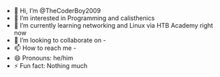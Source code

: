- 👋 Hi, I’m @TheCoderBoy2009
- 👀 I’m interested in Programming and calisthenics 
- 🌱 I’m currently learning networking and Linux via HTB Academy right now
- 💞️ I’m looking to collaborate on -
- 📫 How to reach me -
- 😄 Pronouns: he/him
- ⚡ Fun fact: Nothing much 

<!---
TheCoderBoy2009/TheCoderBoy2009 is a ✨ special ✨ repository because its `README.md` (this file) appears on your GitHub profile.
You can click the Preview link to take a look at your changes.
--->
